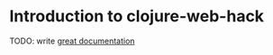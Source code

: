 # Introduction to clojure-web-hack

TODO: write [great documentation](http://jacobian.org/writing/what-to-write/)
